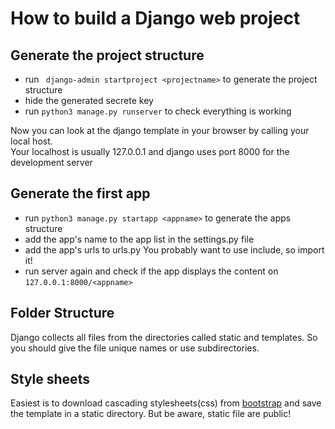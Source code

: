 # How to build a Django web project

## Generate the project structure
 * run ``` django-admin startproject <projectname>``` to generate the project structure
 * hide the generated secrete key
 * run ```python3 manage.py runserver``` to check everything is working
 
Now you can look at the django template in your browser by calling your local host.  
Your localhost is usually  127.0.0.1 and django uses port 8000 for the development server

## Generate the first app

 * run ```python3 manage.py startapp <appname>``` to generate the apps structure
 * add the app's name to the app list in the settings.py file
 * add the app's urls to urls.py
 You probably want to use include, so import it!
 * run server again and check if the app displays the content on ```127.0.0.1:8000/<appname> ```

## Folder Structure
Django collects all files from the directories called static and templates. So you should give the file unique names or use subdirectories.

## Style sheets
Easiest is to download cascading stylesheets(css) from [bootstrap](https://getbootstrap.com/) and save the template in a static directory.
But be aware, static file are public!